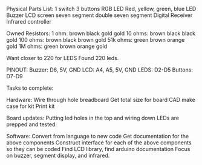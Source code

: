 Physical Parts List:
1 switch
3 buttons
RGB LED
Red, yellow, green, blue LED
Buzzer
LCD screen
seven segment 
double seven segment
Digital Receiver
Infrared controller

Owned Resistors:
1 ohm: brown black gold gold
10 ohms: brown black black gold
100 ohms: brown black brown gold
51k ohms: green brown orange gold
1M ohms: green brown orange gold

Want closer to 220 for LEDS
Found 220 leds.

PINOUT:
Buzzer: D6, 5V, GND
LCD: A4, A5, 5V, GND
LEDS: D2-D5
Buttons: D7-D9


Tasks to complete:

Hardware:
Wire through hole breadboard
Get total size for board
CAD make case for kit
Print kit

Board updates:
Putting led holes in the top and wiring down
LEDs are prepped and tested.


Software:
Convert from language to new code
Get documentation for the above components
Construct interface for each of the above components so they can be coded
Find LCD library, find arduino documentation
Focus on buzzer, segment display, and infrared.




